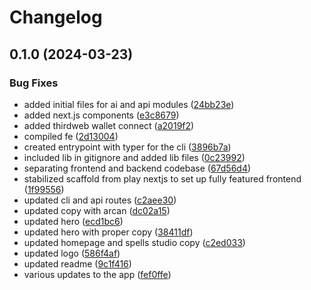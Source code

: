 # Changelog

## 0.1.0 (2024-03-23)


### Bug Fixes

* added initial files for ai and api modules ([24bb23e](https://github.com/broomva/arcan/commit/24bb23ea6a94c17030210dc08caf44fb18414ba6))
* added next.js components ([e3c8679](https://github.com/broomva/arcan/commit/e3c8679a7781255e447087f29cf2c053fce3be2e))
* added thirdweb wallet connect ([a2019f2](https://github.com/broomva/arcan/commit/a2019f23f9efbc112cf994395d27eff2aaf811a3))
* compiled fe ([2d13004](https://github.com/broomva/arcan/commit/2d130046a2a6f217d6c953c5f2cb10e9f69a90d4))
* created entrypoint with typer for the cli ([3896b7a](https://github.com/broomva/arcan/commit/3896b7a0e8fc16740ee1b70ab1d35fafc8d47d82))
* included lib in gitignore and added lib files ([0c23992](https://github.com/broomva/arcan/commit/0c2399223ca275cae5ba25e5d61781d8ea756a6e))
* separating frontend and backend codebase ([67d56d4](https://github.com/broomva/arcan/commit/67d56d445fb9ca73ef513b20a1a4a9402acb9f02))
* stabilized scaffold from play nextjs to set up fully featured frontend ([1f99556](https://github.com/broomva/arcan/commit/1f99556a5e6ea5a9fd1a6d14e558c11ed81347e8))
* updated cli and api routes ([c2aee30](https://github.com/broomva/arcan/commit/c2aee30d147bba978f504c9a73ed1f2a98be226e))
* updated copy with arcan ([dc02a15](https://github.com/broomva/arcan/commit/dc02a15656b892f7e361d3106c43dcb236e34867))
* updated hero ([ecd1bc6](https://github.com/broomva/arcan/commit/ecd1bc6d4c83af53b9401bdde5300d0f595e5339))
* updated hero with proper copy ([38411df](https://github.com/broomva/arcan/commit/38411df6e57b7ee83f771b406564d29238f0ae20))
* updated homepage and spells studio copy ([c2ed033](https://github.com/broomva/arcan/commit/c2ed033ce067a7b6503a755d2fe521f6c0b3b583))
* updated logo ([586f4af](https://github.com/broomva/arcan/commit/586f4af14aebf7f066d568f99df303ccdc60c878))
* updated readme ([9c1f416](https://github.com/broomva/arcan/commit/9c1f416b124e21addff5a8abac83cde1e35c5c39))
* various updates to the app ([fef0ffe](https://github.com/broomva/arcan/commit/fef0ffe2dd70ffeece40d0f6c003410d8a2bed32))
